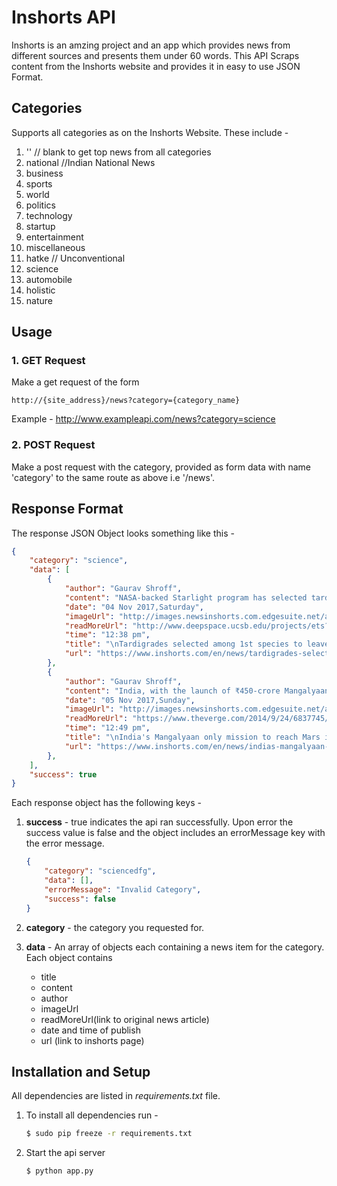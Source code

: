 # Inshorts API

Inshorts is an amzing project and an app which provides news from different sources and presents them under 60 words. This API Scraps content from the Inshorts website and provides it in easy to use JSON Format. 

## Categories

Supports all categories as on the Inshorts Website. These include - 

1. '' // blank to get top news from all categories
2. national //Indian National News
3. business
4. sports
5. world
6. politics
7. technology
8. startup
9. entertainment
10. miscellaneous
11. hatke // Unconventional
12. science
13. automobile
14. holistic
15. nature

## Usage

### 1. GET Request

Make a get request of the form 
```
http://{site_address}/news?category={category_name}
```
Example - http://www.exampleapi.com/news?category=science

### 2. POST Request

Make a post request with the category, provided as form data with name 'category' to the same route as above i.e '/news'.

## Response Format

The response JSON Object looks something like this - 

```JSON
{
    "category": "science",
    "data": [
        {
            "author": "Gaurav Shroff",
            "content": "NASA-backed Starlight program has selected tardigrades and a roundworm species as Earth's first interstellar voyagers who would exit the solar system on a laser-powered spacecraft. Tardigrades, also called water bears, are regarded as the most resilient life forms on Earth. The eight-legged micro-animal can survive for 30 years without food or water and endure temperatures from -270ºC to 150ºC.",
            "date": "04 Nov 2017,Saturday",
            "imageUrl": "http://images.newsinshorts.com.edgesuite.net/app_assets/images/2017/4nov/inshorts_image_1509767709444_984.jpg?resize=400px:*",
            "readMoreUrl": "http://www.deepspace.ucsb.edu/projects/ets?utm_source=inshorts&utm_medium=referral&utm_campaign=fullarticle ",
            "time": "12:38 pm",
            "title": "\nTardigrades selected among 1st species to leave solar system\n",
            "url": "https://www.inshorts.com/en/news/tardigrades-selected-among-1st-species-to-leave-solar-system-1509779328721"
        },
        {
            "author": "Gaurav Shroff",
            "content": "India, with the launch of ₹450-crore Mangalyaan mission on November 5, 2013, became the only country to reach the Martian orbit on its maiden voyage. Mangalyaan, also Asia's first successful Mars mission, recently completed three years in orbit despite being designed to last just six months. Notably, only 21 of the 51 previous attempts to reach Mars were successful.",
            "date": "05 Nov 2017,Sunday",
            "imageUrl": "http://images.newsinshorts.com.edgesuite.net/app_assets/images/2017/5nov/inshorts_image_1509863191507_302.jpg?resize=400px:*",
            "readMoreUrl": "https://www.theverge.com/2014/9/24/6837745/india-spacecraft-reaches-mars-orbit-less-than-gravity?utm_source=inshorts&utm_medium=referral&utm_campaign=fullarticle ",
            "time": "12:49 pm",
            "title": "\nIndia's Mangalyaan only mission to reach Mars in 1st attempt\n",
            "url": "https://www.inshorts.com/en/news/indias-mangalyaan-only-mission-to-reach-mars-in-1st-attempt-1509866348359"
        },
    ],
    "success": true
}
```

Each response object has the following keys -

1. **success** - true indicates the api ran successfully. Upon error the success value is false and the object includes an errorMessage key with the error message.

    ```JSON
    {
        "category": "sciencedfg",
        "data": [],
        "errorMessage": "Invalid Category",
        "success": false
    }
    ```

2. **category** - the category you requested for.

3. **data** - An array of objects each containing a news item for the category. Each object contains 
    * title 
    * content
    * author 
    * imageUrl 
    * readMoreUrl(link to original news article)
    * date and time of publish
    * url (link to inshorts page)

## Installation and Setup

All dependencies are listed in *requirements.txt* file. 

1. To install all dependencies run - 

    ```bash
    $ sudo pip freeze -r requirements.txt
    ```

2. Start the api server

    ```bash 
    $ python app.py
    ```


